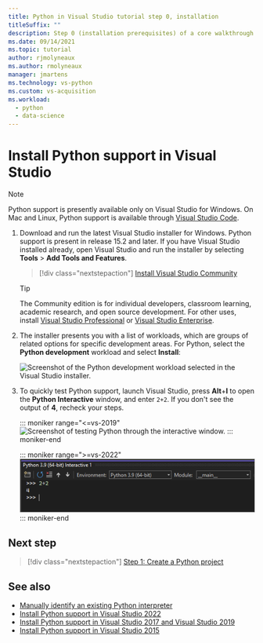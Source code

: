 ```yaml
---
title: Python in Visual Studio tutorial step 0, installation
titleSuffix: ""
description: Step 0 (installation prerequisites) of a core walkthrough of working with Python in Visual Studio.
ms.date: 09/14/2021
ms.topic: tutorial
author: rjmolyneaux
ms.author: rmolyneaux
manager: jmartens
ms.technology: vs-python
ms.custom: vs-acquisition
ms.workload:
  - python
  - data-science
---
```


# Install Python support in Visual Studio

> [!Note]
> Python support is presently available only on Visual Studio for Windows. On Mac and Linux, Python support is available through [Visual Studio Code](https://code.visualstudio.com/docs/python/python-tutorial).

1. Download and run the latest Visual Studio installer for Windows. Python support is present in release 15.2 and later. If you have Visual Studio installed already, open Visual Studio and run the installer by selecting **Tools** > **Add Tools and Features**.

    > [!div class="nextstepaction"]
    > [Install Visual Studio Community](https://visualstudio.microsoft.com/thank-you-downloading-visual-studio/?sku=Community&rel=15&rid=34347&utm_source=docs&utm_medium=clickbutton&utm_campaign=python_gettingstarted)

    >[!Tip]
    > The Community edition is for individual developers, classroom learning, academic research, and open source development. For other uses, install [Visual Studio Professional](https://visualstudio.microsoft.com/thank-you-downloading-visual-studio/?sku=Professional&rel=15&rid=34347&utm_source=docs&utm_medium=clickbutton&utm_campaign=python_gettingstarted) or [Visual Studio Enterprise](https://visualstudio.microsoft.com/thank-you-downloading-visual-studio/?sku=Enterprise&rel=15&rid=34347&utm_source=docs&utm_medium=clickbutton&utm_campaign=python_gettingstarted).

1. The installer presents you with a list of workloads, which are groups of related options for specific development areas. For Python, select the **Python development** workload and select **Install**:

    ![Screenshot of the Python development workload selected in the Visual Studio installer.](media/installation-python-workload.png)

1. To quickly test Python support, launch Visual Studio, press **Alt**+**I** to open the **Python Interactive** window, and enter `2+2`. If you don't see the output of **4**, recheck your steps.

    ::: moniker range="<=vs-2019"
    ![Screenshot of testing Python through the interactive window.](media/installation-interactive-test.png)
    ::: moniker-end

    ::: moniker range=">=vs-2022"
    ![Screenshot of testing Python through the Visual Studio 2022 interactive window.](media/vs-2022/python-interactive.png)
    ::: moniker-end

## Next step

> [!div class="nextstepaction"]
> [Step 1: Create a Python project](tutorial-working-with-python-in-visual-studio-step-01-create-project.md)

## See also

- [Manually identify an existing Python interpreter](managing-python-environments-in-visual-studio.md#manually-identify-an-existing-environment)
- [Install Python support in Visual Studio 2022](installing-python-support-in-visual-studio.md#visual-studio-2022)
- [Install Python support in Visual Studio 2017 and Visual Studio 2019](installing-python-support-in-visual-studio.md#visual-studio-2017-and-visual-studio-2019)
- [Install Python support in Visual Studio 2015](installing-python-support-in-visual-studio.md#visual-studio-2015)

